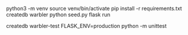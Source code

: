 python3 -m venv
source venv/bin/activate
pip install -r requirements.txt
createdb warbler
python seed.py
flask run


createdb warbler-test
FLASK_ENV=production python -m unittest